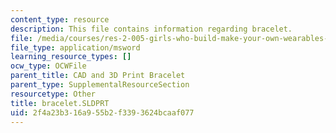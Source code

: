 ```yaml
---
content_type: resource
description: This file contains information regarding bracelet.
file: /media/courses/res-2-005-girls-who-build-make-your-own-wearables-workshop-spring-2015/2f4a23b316a955b2f3393624bcaaf077_bracelet.SLDPRT
file_type: application/msword
learning_resource_types: []
ocw_type: OCWFile
parent_title: CAD and 3D Print Bracelet
parent_type: SupplementalResourceSection
resourcetype: Other
title: bracelet.SLDPRT
uid: 2f4a23b3-16a9-55b2-f339-3624bcaaf077
---
```

